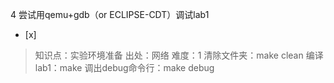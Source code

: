 4
尝试用qemu+gdb（or ECLIPSE-CDT）调试lab1
- [x]  

> 知识点：实验环境准备
> 出处：网络
> 难度：1
> 清除文件夹：make clean 编译lab1：make 调出debug命令行：make debug
